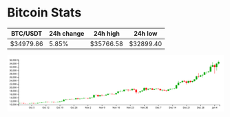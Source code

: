 # Bitcoin Stats

BTC/USDT|24h change|24h high|24h low|
|---|---|---|---|
|$34979.86|5.85%|$35766.58|$32899.40|

<img src="./chart.svg">
